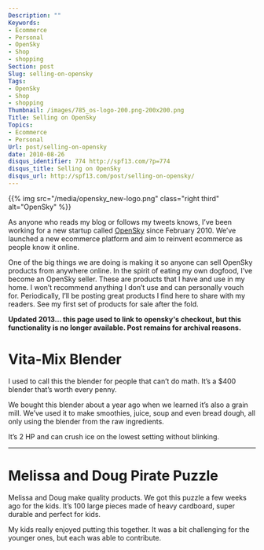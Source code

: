 ```yaml
---
Description: ""
Keywords:
- Ecommerce
- Personal
- OpenSky
- Shop
- shopping
Section: post
Slug: selling-on-opensky
Tags:
- OpenSky
- Shop
- shopping
Thumbnail: /images/785_os-logo-200.png-200x200.png
Title: Selling on OpenSky
Topics:
- Ecommerce
- Personal
Url: post/selling-on-opensky
date: 2010-08-26
disqus_identifier: 774 http://spf13.com/?p=774
disqus_title: Selling on OpenSky
disqus_url: http://spf13.com/post/selling-on-opensky/
---
```


{{% img src="/media/opensky_new-logo.png" class="right third" alt="OpenSky" %}}

As anyone who reads my blog or follows my tweets knows, I’ve been
working for a new startup called
[OpenSky](http://theopenskyproject.com "OpenSky") since February 2010.
We’ve launched a new ecommerce platform and aim to reinvent ecommerce as
people know it online.

One of the big things we are doing is making it so anyone can sell
OpenSky products from anywhere online. In the spirit of eating my own
dogfood, I’ve become an OpenSky seller. These are products that I have
and use in my home. I won’t recommend anything I don’t use and can
personally vouch for. Periodically, I’ll be posting great products I find
here to share with my readers. See my first set of products for sale
after the fold.

**Updated 2013... this page used to link to opensky's checkout, but this functionality is
no longer available. Post remains for archival reasons.**

Vita-Mix Blender
================

I used to call this the blender for people that can’t do math. It’s a
$400 blender that’s worth every penny.

We bought this blender about a year ago when we learned it’s also a
grain mill. We’ve used it to make smoothies, juice, soup and even bread
dough, all only using the blender from the raw ingredients.

It’s 2 HP and can crush ice on the lowest setting without blinking.

* * * * *

Melissa and Doug Pirate Puzzle
==============================

Melissa and Doug make quality products. We got this puzzle a few weeks ago for
the kids. It’s 100 large pieces made of heavy cardboard, super durable
and perfect for kids.

My kids really enjoyed putting this together. It was a bit challenging
for the younger ones, but each was able to contribute.

